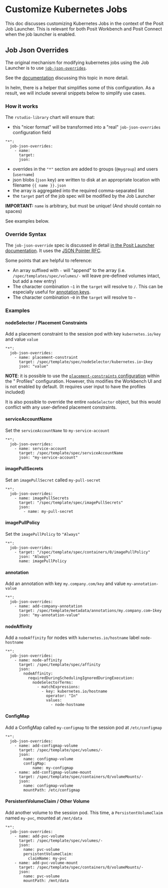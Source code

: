 # Customize Kubernetes Jobs

This doc discusses customizing Kubernetes Jobs in the context of the Posit Job Launcher.
This is relevant for both Posit Workbench and Posit Connect when the job launcher is enabled.

## Job Json Overrides

The original mechanism for modifying kubernetes jobs using the Job Launcher is to use 
[`job-json-overrides`](https://docs.posit.co/ide/server-pro/job_launcher/job_launcher.html).

See the [documentation](https://docs.posit.co/ide/server-pro/job_launcher/kubernetes_plugin.html#kube-json) discussing this topic in more detail.

In helm, there is a helper that simplifies some of this configuration. As a result, we will include several snippets
below to simplify use cases.

### How it works

The `rstudio-library` chart will ensure that:
- this "nicer format" will be transformed into a "real" `job-json-overrides` configuration field
```
"*":
  job-json-overrides:
    - name:
      target:
      json:
```
  - overrides in the `"*"` section are added to groups (`@mygroup`) and users (`username`)
  - json blobs (`json` key) are written to disk at an appropriate location with filename `{{ name }}.json`
  - the array is aggregated into the required comma-separated list
  - the `target` part of the job spec will be modified by the Job Launcher

**IMPORTANT:** `name` is arbitrary, but must be unique! (And should contain no spaces)

See examples below.

### Override Syntax

The `job-json-override` spec is discussed in detail [in the Posit Launcher documentation](https://docs.posit.co/ide/server-pro/job_launcher/job_launcher.html).
It uses the [JSON Pointer RFC](https://tools.ietf.org/html/rfc6901).

Some points that are helpful to reference:

- An array suffixed with `-` will "append" to the array (i.e. `/spec/templates/spec/volumes/-` will leave pre-defined volumes
  intact, but add a new entry)
- The character combination `~1` in the `target` will resolve to `/`. This can be especially useful for [annotation keys](#annotation).
- The character combination `~0` in the `target` will resolve to `~`

### Examples

#### nodeSelector / Placement Constraints

Add a placement constraint to the session pod with key `kubernetes.io/key` and value `value`

```
"*":
  job-json-overrides:
    - name: placement-constraint
      target: /spec/template/spec/nodeSelector/kubernetes.io~1key
      json: "value"
```

**NOTE**: it is possible to use
the [`placement-constraints` configuration](https://docs.posit.co/ide/server-pro/job_launcher/job_launcher.html) within the "
Profiles" configuration. However, this modifies the Workbench UI and is not enabled by default. (It requires user input to have
the profiles included)

It is also possible to override the entire `nodeSelector` object, but this would conflict with any user-defined
placement constraints.

#### serviceAccountName

Set the `serviceAccountName` to `my-service-account`

```
"*":
  job-json-overrides:
    - name: service-account
      target: /spec/template/spec/serviceAccountName
      json: "my-service-account"
```

#### imagePullSecrets

Set an `imagePullSecret` called `my-pull-secret`

```
"*":
  job-json-overrides:
    - name: imagePullSecrets
      target: "/spec/template/spec/imagePullSecrets"
      json:
        - name: my-pull-secret
```

#### imagePullPolicy

Set the `imagePullPolicy` to `"Always"`

```
"*":
  job-json-overrides:
    - target: "/spec/template/spec/containers/0/imagePullPolicy"
      json: "Always"
      name: imagePullPolicy
```

#### annotation

Add an annotation with key `my.company.com/key` and value `my-annotation-value`

```
"*":
  job-json-overrides:
    - name: add-company-annotation
      target: /spec/template/metadata/annotations/my.company.com~1key
      json: "my-annotation-value"
```

#### nodeAffinity

Add a `nodeAffinity` for nodes with `kubernetes.io/hostname` label `node-hostname`

```
"*":
  job-json-overrides:
    - name: node-affinity
      target: /spec/template/spec/affinity
      json:
        nodeAffinity:
          requiredDuringSchedulingIgnoredDuringExecution:
            nodeSelectorTerms:
              - matchExpressions:
                - key: kubernetes.io/hostname
                  operator: "In"
                  values:
                    - node-hostname
```

#### ConfigMap

Add a ConfigMap called `my-configmap` to the session pod at `/etc/configmap`

```
"*":
  job-json-overrides:
    - name: add-configmap-volume
      target: /spec/template/spec/volumes/-
      json:
        name: configmap-volume
        configMap:
            name: my-configmap
    - name: add-configmap-volume-mount
      target: /spec/template/spec/containers/0/volumeMounts/-
      json:
        name: configmap-volume
        mountPath: /etc/configmap
```

#### PersistentVolumeClaim / Other Volume

Add another volume to the session pod. This time, a `PersistentVolumeClaim` named `my-pvc`, mounted at `/mnt/data`

```
"*":
  job-json-overrides:
    - name: add-pvc-volume
      target: /spec/template/spec/volumes/-
      json:
        name: pvc-volume
        persistentVolumeClaim:
          claimName: my-pvc
    - name: add-pvc-volume-mount
      target: /spec/template/spec/containers/0/volumeMounts/-
      json:
        name: pvc-volume
        mountPath: /mnt/data
```
